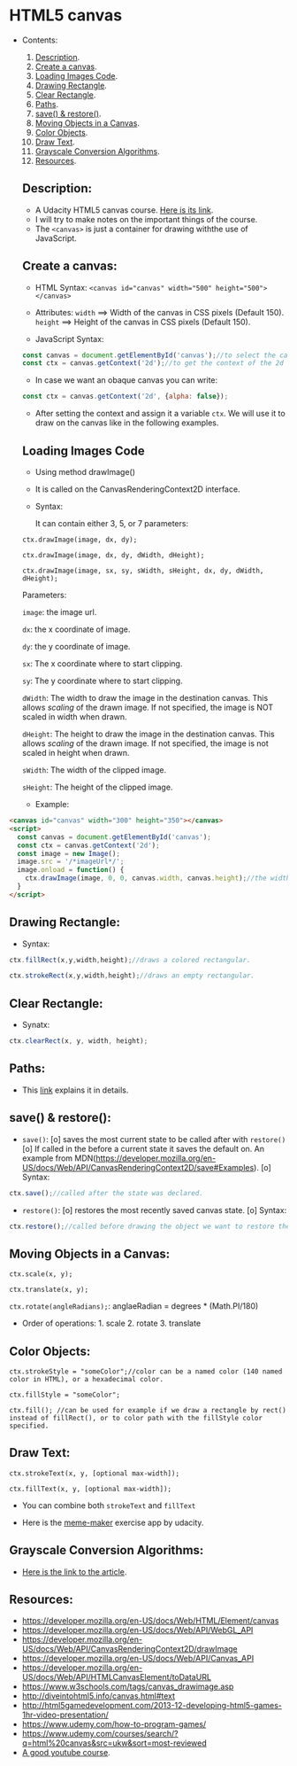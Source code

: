 # HTML5 canvas

- Contents:
  1. [Description](#description).
  2. [Create a canvas](#create-a-canvas).
  3. [Loading Images Code](#loading-images-code).
  4. [Drawing Rectangle](#drawing-rectangle).
  5. [Clear Rectangle](#clear-rectangle).
  6. [Paths](#paths).
  7. [save() & restore()](#save--restore).
  8. [Moving Objects in a Canvas](#moving-objects-in-a-canvas).
  9. [Color Objects](#color-objects).
  10. [Draw Text](#draw-text).
  11. [Grayscale Conversion Algorithms](#grayscale-aconversion-algorithms).
  12. [Resources](#resouces).
  
  ## Description:
  - A Udacity HTML5 canvas course. [Here is its link](https://classroom.udacity.com/courses/ud292).
  - I will try to make notes on the  important things of the course.
  - The `<canvas>`  is just a container for drawing withthe use of JavaScript.
  
  
  
  ## Create a canvas:
  
  - HTML Syntax:  `<canvas id="canvas" width="500" height="500"></canvas>`
  - Attributes: `width` ==> Width of the canvas in CSS pixels (Default 150).
                `height` ==> Height of the canvas in CSS pixels (Default 150).
                
                
  - JavaScript Syntax: 
  ```javascript
  const canvas = document.getElementById('canvas');//to select the canvas element
  const ctx = canvas.getContext('2d');//to get the context of the 2d canvas. It can also be 3d but this course is about 2d.
  ```
  
  - In case we want an obaque canvas you can write:
  
  ```javascript
  const ctx = canvas.getContext('2d', {alpha: false});
  ```
  
  - After setting the context and assign it a variable `ctx`. We will use it to draw on the canvas like in the following examples.
  
  
  ## Loading Images Code
  
  - Using method drawImage()
  - It is called on the CanvasRenderingContext2D interface.
  - Syntax:
  
    It can contain either 3, 5, or 7 parameters:
    
  `ctx.drawImage(image, dx, dy);`
  
  `ctx.drawImage(image, dx, dy, dWidth, dHeight);`
  
  `ctx.drawImage(image, sx, sy, sWidth, sHeight, dx, dy, dWidth, dHeight);`
  
  Parameters:
  
  `image`: the image url.
  
  `dx`: the x coordinate of image.
  
  `dy`: the y coordinate of image.
  
  `sx`: The x coordinate where to start clipping.
  
  `sy`: The y coordinate where to start clipping.
  
  `dWidth`: The width to draw the image in the destination canvas. This allows _scaling_ of the drawn image. If not specified, the image is NOT scaled in width when drawn.
  
  `dHeight`: The height to draw the image in the destination canvas. This allows _scaling_ of the drawn image. If not specified, the image is not scaled in height when drawn.
  
  `sWidth`: The width of the clipped image.
  
  `sHeight`: The height of the clipped image.
  
  
  - Example:
```html
<canvas id="canvas" width="300" height="350"></canvas>
<script>
  const canvas = document.getElementById('canvas');
  const ctx = canvas.getContext('2d');
  const image = new Image();
  image.src = '/*imageUrl*/';
  image.onload = function() {
    ctx.drawImage(image, 0, 0, canvas.width, canvas.height);//the width and height of the image will be the canvas's width and height.
  }
</script>  
```
  
  ## Drawing Rectangle:
  
  - Syntax:
  ```javascript
  ctx.fillRect(x,y,width,height);//draws a colored rectangular.
  ```
  ```javascript
  ctx.strokeRect(x,y,width,height);//draws an empty rectangular.
  ```
  
  
  ## Clear Rectangle:
  
  - Synatx:
  ```javascript
  ctx.clearRect(x, y, width, height);
  ```
  
 
  
  ## Paths:
  
  - This [link](http://www.w3.org/TR/2dcontext/#building-paths) explains it in details.
  
  
  
 ## save() & restore():
 
 - `save()`:
  [o] saves the most current state to be called after with `restore()`
  [o] If called in the before a current state it saves the default on. An example from MDN(https://developer.mozilla.org/en-US/docs/Web/API/CanvasRenderingContext2D/save#Examples).
  [o] Syntax:
  ```javascript
  ctx.save();//called after the state was declared.
  ```
  
 - `restore()`:
  [o] restores the most recently saved canvas state.
  [o] Syntax:
  ```javascript
  ctx.restore();//called before drawing the object we want to restore the state on.
  ```
  
  
  ## Moving Objects in a Canvas:
  
  `ctx.scale(x, y);`
  
  `ctx.translate(x, y);`
  
  `ctx.rotate(angleRadians);`: anglaeRadian = degrees * (Math.PI/180)
  
  - Order of operations: 1. scale
                         2. rotate
                         3. translate
          
          
  ## Color Objects:
  
  `ctx.strokeStyle = "someColor";//color can be a named color (140 named color in HTML), or a hexadecimal color.`
  
  `ctx.fillStyle = "someColor";`
  
  `ctx.fill();
  //can be used for example if we draw a rectangle by rect() instead of fillRect(), or to color path with the fillStyle color specified.`
  
  
  ## Draw Text:
  
  `ctx.strokeText(x, y, [optional max-width]);`
  
  `ctx.fillText(x, y, [optional max-width]);`
  
  - You can combine both `strokeText` and `fillText`
  
  - Here is the [meme-maker](https://github.com/Islam888/Study-Notes/blob/master/HTML/meme-maker.html) exercise app by udacity.
  
  
  
  ## Grayscale Conversion Algorithms:
  
  - [Here is the link to the article](http://www.tannerhelland.com/3643/grayscale-image-algorithm-vb6/).
  
  
  ## Resources:
  
  - https://developer.mozilla.org/en-US/docs/Web/HTML/Element/canvas
  - https://developer.mozilla.org/en-US/docs/Web/API/WebGL_API
  - https://developer.mozilla.org/en-US/docs/Web/API/CanvasRenderingContext2D/drawImage
  - https://developer.mozilla.org/en-US/docs/Web/API/Canvas_API
  - https://developer.mozilla.org/en-US/docs/Web/API/HTMLCanvasElement/toDataURL
  - https://www.w3schools.com/tags/canvas_drawimage.asp
  - http://diveintohtml5.info/canvas.html#text
  - http://html5gamedevelopment.com/2013-12-developing-html5-games-1hr-video-presentation/
  - https://www.udemy.com/how-to-program-games/
  - https://www.udemy.com/courses/search/?q=html%20canvas&src=ukw&sort=most-reviewed
  - [A good youtube course](https://www.youtube.com/watch?v=EO6OkltgudE&list=PLpPnRKq7eNW3We9VdCfx9fprhqXHwTPXL).
  
  
 
